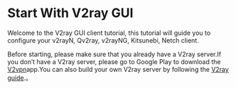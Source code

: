 # Start With V2ray GUI

Welcome to the V2ray GUI client tutorial, this tutorial will guide you to configure your v2rayN, Qv2ray, v2rayNG, Kitsunebi, Netch client.

Before starting, please make sure that you already have a V2ray server.If you don’t have a V2ray server, please go to Google Play to download the [V2vpn](https://play.google.com/store/apps/details?id=com.wrongchao.v2vpn&hl=zh)app.You can also build your own V2ray server by following the [V2ray guide](https://www.v2fly.org/).。